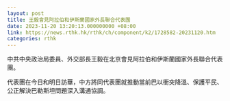 ```yaml
---
layout: post
title: 王毅會見阿拉伯和伊斯蘭國家外長聯合代表團
date: 2023-11-20 13:20:13.000000000 +08:00
link: https://news.rthk.hk/rthk/ch/component/k2/1728582-20231120.htm
categories: rthk
---
```


中共中央政治局委員、外交部長王毅在北京會見阿拉伯和伊斯蘭國家外長聯合代表團。

代表團在今日和明日訪華，中方將同代表團就推動當前巴以衝突降溫、保護平民、公正解決巴勒斯坦問題深入溝通協調。
